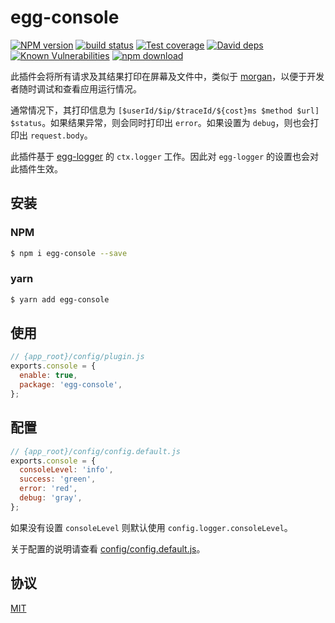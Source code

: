 # egg-console

[![NPM version][npm-image]][npm-url]
[![build status][travis-image]][travis-url]
[![Test coverage][codecov-image]][codecov-url]
[![David deps][david-image]][david-url]
[![Known Vulnerabilities][snyk-image]][snyk-url]
[![npm download][download-image]][download-url]

[npm-image]: https://img.shields.io/npm/v/egg-console.svg?style=flat-square
[npm-url]: https://npmjs.org/package/egg-console
[travis-image]: https://img.shields.io/travis/eggjs/egg-console.svg?style=flat-square
[travis-url]: https://travis-ci.org/eggjs/egg-console
[codecov-image]: https://img.shields.io/codecov/c/github/eggjs/egg-console.svg?style=flat-square
[codecov-url]: https://codecov.io/github/eggjs/egg-console?branch=master
[david-image]: https://img.shields.io/david/eggjs/egg-console.svg?style=flat-square
[david-url]: https://david-dm.org/eggjs/egg-console
[snyk-image]: https://snyk.io/test/npm/egg-console/badge.svg?style=flat-square
[snyk-url]: https://snyk.io/test/npm/egg-console
[download-image]: https://img.shields.io/npm/dm/egg-console.svg?style=flat-square
[download-url]: https://npmjs.org/package/egg-console

此插件会将所有请求及其结果打印在屏幕及文件中，类似于 [morgan](https://github.com/expressjs/morgan)，以便于开发者随时调试和查看应用运行情况。

通常情况下，其打印信息为 `[$userId/$ip/$traceId/${cost}ms $method $url] $status`。如果结果异常，则会同时打印出 `error`。如果设置为 `debug`，则也会打印出 `request.body`。

此插件基于 [egg-logger](https://github.com/eggjs/egg-logger) 的 `ctx.logger` 工作。因此对 `egg-logger` 的设置也会对此插件生效。

## 安装

### NPM
```bash
$ npm i egg-console --save
```
### yarn
```bash
$ yarn add egg-console
```
## 使用

```js
// {app_root}/config/plugin.js
exports.console = {
  enable: true,
  package: 'egg-console',
};
```

## 配置

```js
// {app_root}/config/config.default.js
exports.console = {
  consoleLevel: 'info',
  success: 'green',
  error: 'red',
  debug: 'gray',
};
```

如果没有设置 `consoleLevel` 则默认使用 `config.logger.consoleLevel`。

关于配置的说明请查看 [config/config.default.js](config/config.default.js)。

## 协议

[MIT](LICENSE)
